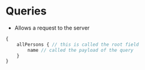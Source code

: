# Queries

- Allows a request to the server

```javascript
{
    allPersons { // this is called the root field
        name // called the payload of the query
    }
}

```
